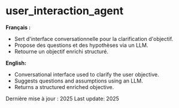 # user_interaction_agent

**Français :**
- Sert d'interface conversationnelle pour la clarification d'objectif.
- Propose des questions et des hypothèses via un LLM.
- Retourne un objectif enrichi structuré.

**English:**
- Conversational interface used to clarify the user objective.
- Suggests questions and assumptions using an LLM.
- Returns a structured enriched objective.

Dernière mise à jour : 2025
Last update: 2025
